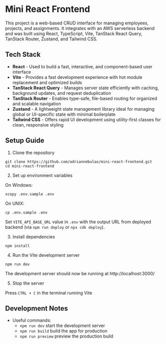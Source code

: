 # Mini React Frontend

This project is a web-based CRUD interface for managing employees, projects, and assignments. It integrates with an AWS serverless backend and was built using React, TypeScript, Vite, TanStack React Query, TanStack Router, Zustand, and Tailwind CSS.

## Tech Stack

- **React** - Used to build a fast, interactive, and component-based user interface
- **Vite** - Provides a fast development experience with hot module replacement and optimized builds
- **TanStack React Query** - Manages server state efficiently with caching, background updates, and request deduplication
- **TanStack Router** - Enables type-safe, file-based routing for organized and scalable navigation
- **Zustand** - A lightweight state management library ideal for managing global or UI-specific state with minimal boilerplate
- **Tailwind CSS** - Offers rapid UI development using utility-first classes for clean, responsive styling

## Setup Guide

1. Clone the repository

```
git clone https://github.com/adriannebulao/mini-react-frontend.git
cd mini-react-frontend
```

2. Set up environment variables

On Windows:

```
xcopy .env.sample .env
```

On UNIX:

```
cp .env.sample .env
```

Set `VITE_API_BASE_URL` value in `.env` with the output URL from deployed backend (via `npm run deploy` or `npx cdk deploy`).

3. Install dependencies

```
npm install
```

4. Run the Vite development server

```
npm run dev
```

The development server should now be running at http://localhost:3000/

5. Stop the server

Press `CTRL + C` in the terminal running Vite

## Development Notes

- Useful commands:
  - `npm run dev` start the development server
  - `npm run build` build the app for production
  - `npm run preview` preview the production build
